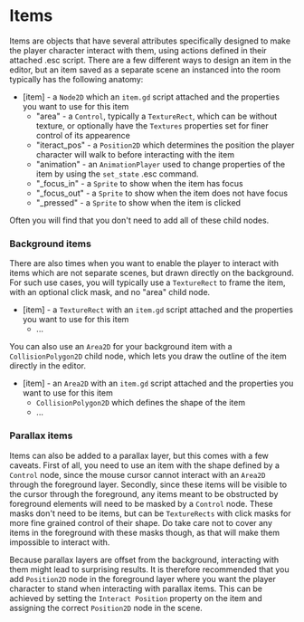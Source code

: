 # Items

Items are objects that have several attributes specifically designed to make the player character interact with them, using actions defined in their attached .esc script. There are a few different ways to design an item in the editor, but an item saved as a separate scene an instanced into the room typically has the following anatomy:

* [item] - a `Node2D` which an `item.gd` script attached and the properties you want to use for this item
    * "area" - a `Control`, typically a `TextureRect`, which can be without texture, or optionally have the `Textures` properties set for finer control of its appearence
    * "iteract_pos" - a `Position2D` which determines the position the player character will walk to before interacting with the item
    * "animation" - an `AnimationPlayer` used to change properties of the item by using the `set_state` .esc command.
    * "_focus_in" - a `Sprite` to show when the item has focus
    * "_focus_out" - a `Sprite` to show when the item does not have focus
    * "_pressed" - a `Sprite` to show when the item is clicked

Often you will find that you don't need to add all of these child nodes.

### Background items

There are also times when you want to enable the player to interact with items which are not separate scenes, but drawn directly on the background. For such use cases, you will typically use a `TextureRect` to frame the item, with an optional click mask, and no "area" child node.

* [item] - a `TextureRect` with an `item.gd` script attached and the properties you want to use for this item
    * ...

You can also use an `Area2D` for your background item with a `CollisionPolygon2D` child node, which lets you draw the outline of the item directly in the editor.

* [item] - an `Area2D`  with an `item.gd` script attached and the properties you want to use for this item
    * `CollisionPolygon2D` which defines the shape of the item
    * ...

### Parallax items

Items can also be added to a parallax layer, but this comes with a few caveats. First of all, you need to use an item with the shape defined by a `Control` node, since the mouse cursor cannot interact with an `Area2D` through the foreground layer. Secondly, since these items will be visible to the cursor through the foreground, any items meant to be obstructed by foreground elements will need to be masked by a `Control` node. These masks don't need to be items, but can be `TextureRects` with click masks for more fine grained control of their shape. Do take care not to cover any items in the foreground with these masks though, as that will make them impossible to interact with.

Because parallax layers are offset from the background, interacting with them might lead to surprising results. It is therefore recommended that you add `Position2D` node in the foreground layer where you want the player character to stand when interacting with parallax items. This can be achieved by setting the `Interact Position` property on the item and assigning the correct `Position2D` node in the scene.
